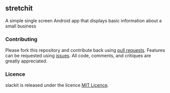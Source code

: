 ## stretchit
A simple single screen Android app that displays basic information about a small business
### Contributing
Please fork this repository and contribute back using [pull requests](https://github.com/mtondolo/stretchit/pulls). Features can be requested using [issues](https://github.com/mtondolo/stretchit/issues). All code, comments, and critiques are greatly appreciated. 
### Licence
slackit is released under the licence [MIT Licence](https://choosealicense.com/licenses/mit/).
